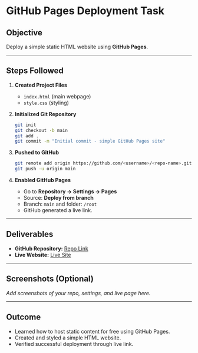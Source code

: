 # GitHub Pages Deployment Task

## Objective
Deploy a simple static HTML website using **GitHub Pages**.

---

## Steps Followed

1. **Created Project Files**
   - `index.html` (main webpage)
   - `style.css` (styling)

2. **Initialized Git Repository**
   ```bash
   git init
   git checkout -b main
   git add .
   git commit -m "Initial commit - simple GitHub Pages site"
   ```

3. **Pushed to GitHub**
   ```bash
   git remote add origin https://github.com/<username>/<repo-name>.git
   git push -u origin main
   ```

4. **Enabled GitHub Pages**
   - Go to **Repository → Settings → Pages**
   - Source: **Deploy from branch**
   - Branch: `main` and folder: `/root`
   - GitHub generated a live link.

---

## Deliverables

- **GitHub Repository:** [Repo Link](https://github.com/<username>/<repo-name>)
- **Live Website:** [Live Site](https://<username>.github.io/<repo-name>/)

---

## Screenshots (Optional)
_Add screenshots of your repo, settings, and live page here._

---

## Outcome
- Learned how to host static content for free using GitHub Pages.
- Created and styled a simple HTML website.
- Verified successful deployment through live link.
